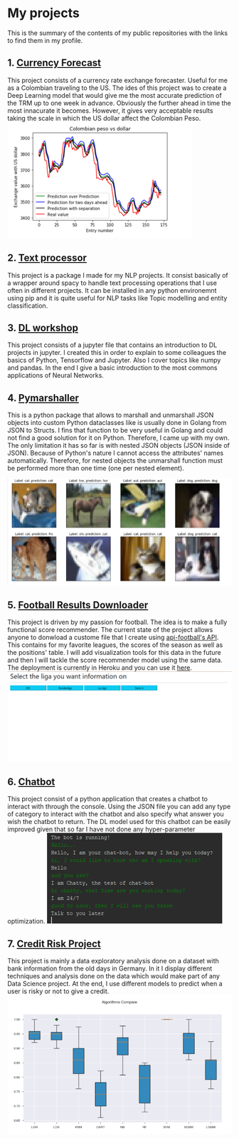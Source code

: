 # My projects
This is the summary of the contents of my public repositories with the links to find them in my profile.

## 1. [Currency Forecast](https://github.com/mihjovil/currencyForecast)
This project consists of a currency rate exchange forecaster. Useful for me as a Colombian traveling to the US. The ides of this project was to create a Deep Learning model that would give me the most accurate prediction of the TRM up to one week in advance. Obviously the further ahead in time the most innacurate it becomes. However, it gives very acceptable results taking the scale in which the US dollar affect the Colombian Peso.
![](images/COPForecaster.PNG)
## 2. [Text processor](https://github.com/mihjovil/text_processor)
This project is a package I made for my NLP projects. It consist basically of a wrapper around spacy to handle text processing operations that I use often in different projects. It can be installed in any python environemnt using pip and it is quite useful for NLP tasks like Topic modelling and entity classification.
## 3. [DL workshop](https://github.com/mihjovil/dl_workshop)
This project consists of a jupyter file that contains an introduction to DL projects in jupyter. I created this in order to explain to some colleagues the basics of Python, Tensorflow and Jupyter. Also I cover topics like numpy and pandas. In the end I give a basic introduction to the most commons applications of Neural Networks.

## 4. [Pymarshaller](https://github.com/mihjovil/pymarshaller)
This is a python package that allows to marshall and unmarshall JSON objects into custom Python dataclasses like is usually done in Golang from JSON to Structs. I fins that function to be very useful in Golang and could not find a good solution for it on Python. Therefore, I came up with my own. The only limitation it has so far is with nested JSON objects (JSON inside of JSON). Because of Python's nature I cannot access the attributes' names automatically. Therefore, for nested objects the unmarshall function must be performed more than one time (one per nested element). 

![](images/Cifar10_DL_Workshop.PNG)
## 5. [Football Results Downloader](https://github.com/mihjovil/api-football-client)
This project is driven by my passion for football. The idea is to make a fully functional score recommender. The current state of the project allows anyone to donwload a custome file that I create using <a href="https://dashboard.api-football.com/">api-football's API</a>. This contains for my favorite leagues, the scores of the season as well as the positions' table. I will add visualization tools for this data in the future and then I will tackle the score recommender model using the same data. The deployment is currently in Heroku and you can use it <a href="https://football-results-downloader.herokuapp.com/">here</a>.
![](images/football.PNG)

## 6. [Chatbot](https://github.com/mihjovil/chatbot)
This project consist of a python application that creates a chatbot to interact with through the console. Using the JSON file you can add any type of category to interact with the chatbot and also specify what answer you wish the chatbot to return. The DL model used for this chatbot can be easily improved given that so far I have not done any hyper-parameter optimization.
![](images/chatty_example.PNG)

## 7. [Credit Risk Project](https://github.com/mihjovil/creditAnalysis)
This project is mainly a data exploratory analysis done on a dataset with bank information from the old days in Germany. In it I display different techniques and analysis done on the data which would make part of any Data Science project. At the end, I use different models to predict when a user is risky or not to give a credit.
![](images/creditRiskModels.PNG)
